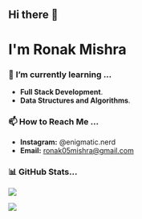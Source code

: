 ## Hi there 👋

#  I'm Ronak Mishra

### 🌱 **I’m currently learning ...**
- **Full Stack Development**.
- **Data Structures and Algorithms**.

### 📫 **How to Reach Me ...**
- **Instagram:** @enigmatic.nerd
- **Email:** ronak05mishra@gmail.com

### 📊 **GitHub Stats...**
![](https://github-readme-stats.vercel.app/api/top-langs/?username=m-ronak-gh&theme=dark&hide_border=false&include_all_commits=false&count_private=false&layout=compact)<br/>

![](https://nirzak-streak-stats.vercel.app/?user=m-ronak-gh&theme=dark&hide_border=false)<br/>
